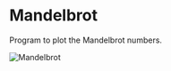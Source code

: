 # Mandelbrot
Program to plot the Mandelbrot numbers.

![Mandelbrot](MKesenheimer/Mandelbrot/blob/master/Mandelbrot_Set.png)
